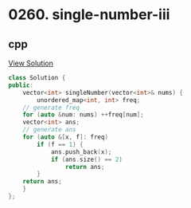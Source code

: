# 0260. single-number-iii

## cpp

[View Solution](0260-single-number-iii.cpp)


```cpp
class Solution {
public:
    vector<int> singleNumber(vector<int>& nums) {
        unordered_map<int, int> freq;
	// generate freq
	for (auto &num: nums) ++freq[num];
	vector<int> ans;
	// generate ans
	for (auto &[x, f]: freq)
		if (f == 1) {
			ans.push_back(x);
			if (ans.size() == 2)
				return ans;
		}
	return ans;
    }
};
```
